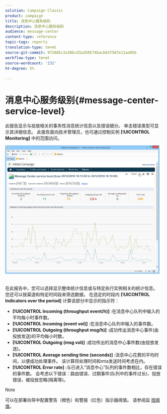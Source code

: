 ```yaml
---
solution: Campaign Classic
product: campaign
title: 消息中心服务级别
description: 消息中心服务级别
audience: message-center
content-type: reference
topic-tags: reports
translation-type: tm+mt
source-git-commit: 972885c3a38bcd3a260574bacbb3f507e11ae05b
workflow-type: tm+mt
source-wordcount: '232'
ht-degree: 5%

---
```



# 消息中心服务级别{#message-center-service-level}

此报告显示与投放相关的事务性消息统计信息以及错误细分。 单击错误类型可显示其详细信息。 此报告面向技术管理员，也可通过控制实例 **[!UICONTROL Monitoring]** 中的范围访问。

![](assets/mc_reports_1.png)

在此报告中，您可以选择显示整体统计信息或与特定执行实例相关的统计信息。 您还可以按渠道和特定时间段来筛选数据。 在选定的时段内 **[!UICONTROL Indicators over the period]** 计算该部分中显示的指示符：

* **[!UICONTROL Incoming (throughput event/h)]** :在消息中心队列中输入的平均每小时事件数。
* **[!UICONTROL Incoming (event vol)]** :在消息中心队列中输入的事件数。
* **[!UICONTROL Outgoing (throughput msg/h)]** :成功传出消息中心事件(由投放发送)的平均每小时数。
* **[!UICONTROL Outgoing (msg vol)]** :成功传出的消息中心事件数(由投放发送)。
* **[!UICONTROL Average sending time (seconds)]** :消息中心花费的平均时间，以便成功处理事件。 该计算将处理时间和mta发送时间考虑在内。
* **[!UICONTROL Error rate]** :与已进入“消息中心”队列的事件数相比，存在错误的事件数。 会考虑以下错误：路由错误、过期事件(队列中的事件过长)、投放错误，被投放忽略(隔离等)。

>[!NOTE]
>
>可以在部署向导中配置警告（橙色）和警报（红色）指示器阈值。 请参阅监 [控阈值](../../message-center/using/monitoring-thresholds.md)。

